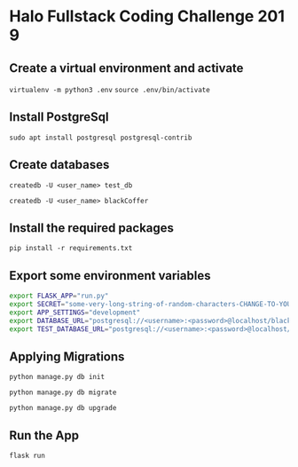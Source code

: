 # Halo Fullstack Coding Challenge 2019

## Create a virtual environment and activate

`virtualenv -m python3 .env`
`source .env/bin/activate`

## Install PostgreSql

`sudo apt install postgresql postgresql-contrib`

## Create databases

`createdb -U <user_name> test_db`

`createdb -U <user_name> blackCoffer`

## Install the required packages

`pip install -r requirements.txt`

## Export some environment variables

```bash
export FLASK_APP="run.py"
export SECRET="some-very-long-string-of-random-characters-CHANGE-TO-YOUR-LIKING"
export APP_SETTINGS="development"
export DATABASE_URL="postgresql://<username>:<password>@localhost/blackCoffer"
export TEST_DATABASE_URL="postgresql://<username>:<password>@localhost/testdb"
```

## Applying Migrations

`python manage.py db init`

`python manage.py db migrate`

`python manage.py db upgrade`

## Run the App

`flask run`